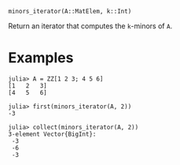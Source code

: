 ```
minors_iterator(A::MatElem, k::Int)
```

Return an iterator that computes the `k`-minors of `A`.

# Examples

```jldoctest
julia> A = ZZ[1 2 3; 4 5 6]
[1   2   3]
[4   5   6]

julia> first(minors_iterator(A, 2))
-3

julia> collect(minors_iterator(A, 2))
3-element Vector{BigInt}:
 -3
 -6
 -3

```
